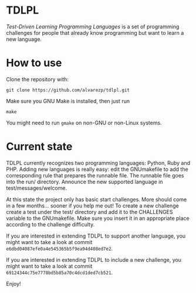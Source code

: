 TDLPL
=====

*Test-Driven Learning Programming Languages* is a set of programming challenges
for people that already know programming but want to learn a new language.

How to use
==========

Clone the repository with:

`git clone https://github.com/alvarezp/tdlpl.git`

Make sure you GNU Make is installed, then just run

`make`

You might need to run `gmake` on non-GNU or non-Linux systems.

Current state
=============

TDLPL currently recognizes two programming languages: Python, Ruby and PHP.
Adding new languages is really easy: edit the GNUmakefile to add the
corresponding rule that prepares the runnable file. The runnable file goes
into the run/ directory. Announce the new supported language in
test/messages/welcome.

At this state the project only has basic start challenges. More should come
in a few months... sooner if you help me out!
To create a new challenge create a test under the test/ directory and add it
to the CHALLENGES variable to the GNUmakefile. Make sure you insert it in an
appropriate place according to the challenge difficulty.

If you are interested in extending TDLPL to support another language, you might
want to take a look at commit `e6dbd04087efe0a4e545365b5f9ea94d408ed7e2`.

If you are interested in extending TDLPL to include a new challenge, you might
want to take a look at commit `69124344c75e7778bd5b85a70c4dcd1ded7cb521`.

Enjoy!
